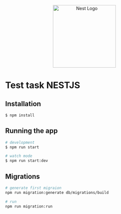<p align="center">
  <a href="http://nestjs.com/" target="blank"><img src="https://nestjs.com/img/logo-small.svg" width="200" alt="Nest Logo" /></a>
</p>

# Test task NESTJS

## Installation

```bash
$ npm install
```

## Running the app

```bash
# development
$ npm run start

# watch mode
$ npm run start:dev
```

## Migrations

```bash
# generate first migraion
npm run migration:generate db/migrations/build

# run
npm run migration:run
```
